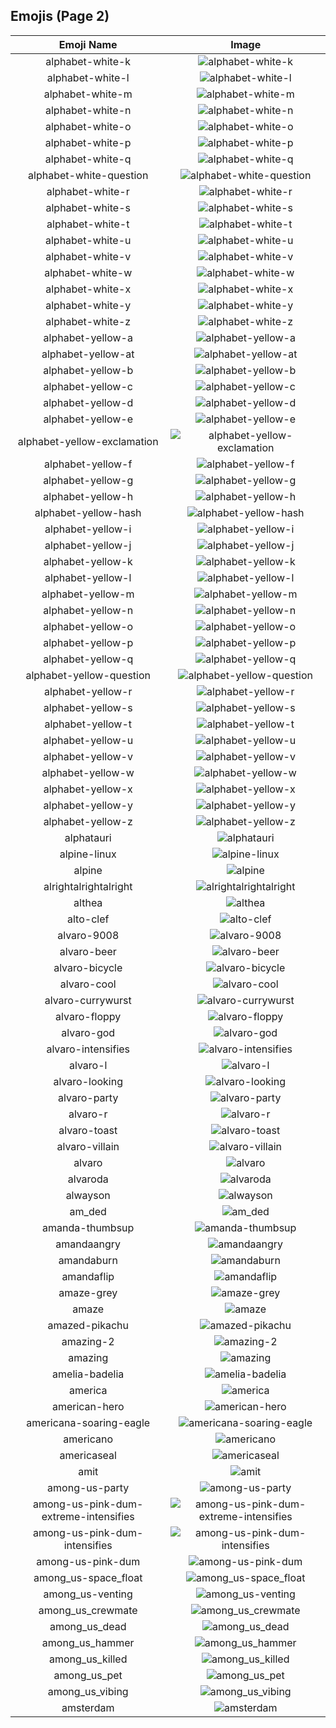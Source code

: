 
  ## Emojis (Page 2)
  |Emoji Name|Image|
  | :-: | :-: |
  |alphabet-white-k| ![alphabet-white-k](/output/alphabet-white-k.png)|
  |alphabet-white-l| ![alphabet-white-l](/output/alphabet-white-l.png)|
  |alphabet-white-m| ![alphabet-white-m](/output/alphabet-white-m.png)|
  |alphabet-white-n| ![alphabet-white-n](/output/alphabet-white-n.png)|
  |alphabet-white-o| ![alphabet-white-o](/output/alphabet-white-o.png)|
  |alphabet-white-p| ![alphabet-white-p](/output/alphabet-white-p.png)|
  |alphabet-white-q| ![alphabet-white-q](/output/alphabet-white-q.png)|
  |alphabet-white-question| ![alphabet-white-question](/output/alphabet-white-question.png)|
  |alphabet-white-r| ![alphabet-white-r](/output/alphabet-white-r.png)|
  |alphabet-white-s| ![alphabet-white-s](/output/alphabet-white-s.png)|
  |alphabet-white-t| ![alphabet-white-t](/output/alphabet-white-t.png)|
  |alphabet-white-u| ![alphabet-white-u](/output/alphabet-white-u.png)|
  |alphabet-white-v| ![alphabet-white-v](/output/alphabet-white-v.png)|
  |alphabet-white-w| ![alphabet-white-w](/output/alphabet-white-w.png)|
  |alphabet-white-x| ![alphabet-white-x](/output/alphabet-white-x.png)|
  |alphabet-white-y| ![alphabet-white-y](/output/alphabet-white-y.png)|
  |alphabet-white-z| ![alphabet-white-z](/output/alphabet-white-z.png)|
  |alphabet-yellow-a| ![alphabet-yellow-a](/output/alphabet-yellow-a.png)|
  |alphabet-yellow-at| ![alphabet-yellow-at](/output/alphabet-yellow-at.png)|
  |alphabet-yellow-b| ![alphabet-yellow-b](/output/alphabet-yellow-b.png)|
  |alphabet-yellow-c| ![alphabet-yellow-c](/output/alphabet-yellow-c.png)|
  |alphabet-yellow-d| ![alphabet-yellow-d](/output/alphabet-yellow-d.png)|
  |alphabet-yellow-e| ![alphabet-yellow-e](/output/alphabet-yellow-e.png)|
  |alphabet-yellow-exclamation| ![alphabet-yellow-exclamation](/output/alphabet-yellow-exclamation.png)|
  |alphabet-yellow-f| ![alphabet-yellow-f](/output/alphabet-yellow-f.png)|
  |alphabet-yellow-g| ![alphabet-yellow-g](/output/alphabet-yellow-g.png)|
  |alphabet-yellow-h| ![alphabet-yellow-h](/output/alphabet-yellow-h.png)|
  |alphabet-yellow-hash| ![alphabet-yellow-hash](/output/alphabet-yellow-hash.png)|
  |alphabet-yellow-i| ![alphabet-yellow-i](/output/alphabet-yellow-i.png)|
  |alphabet-yellow-j| ![alphabet-yellow-j](/output/alphabet-yellow-j.png)|
  |alphabet-yellow-k| ![alphabet-yellow-k](/output/alphabet-yellow-k.png)|
  |alphabet-yellow-l| ![alphabet-yellow-l](/output/alphabet-yellow-l.png)|
  |alphabet-yellow-m| ![alphabet-yellow-m](/output/alphabet-yellow-m.png)|
  |alphabet-yellow-n| ![alphabet-yellow-n](/output/alphabet-yellow-n.png)|
  |alphabet-yellow-o| ![alphabet-yellow-o](/output/alphabet-yellow-o.png)|
  |alphabet-yellow-p| ![alphabet-yellow-p](/output/alphabet-yellow-p.png)|
  |alphabet-yellow-q| ![alphabet-yellow-q](/output/alphabet-yellow-q.png)|
  |alphabet-yellow-question| ![alphabet-yellow-question](/output/alphabet-yellow-question.png)|
  |alphabet-yellow-r| ![alphabet-yellow-r](/output/alphabet-yellow-r.png)|
  |alphabet-yellow-s| ![alphabet-yellow-s](/output/alphabet-yellow-s.png)|
  |alphabet-yellow-t| ![alphabet-yellow-t](/output/alphabet-yellow-t.png)|
  |alphabet-yellow-u| ![alphabet-yellow-u](/output/alphabet-yellow-u.png)|
  |alphabet-yellow-v| ![alphabet-yellow-v](/output/alphabet-yellow-v.png)|
  |alphabet-yellow-w| ![alphabet-yellow-w](/output/alphabet-yellow-w.png)|
  |alphabet-yellow-x| ![alphabet-yellow-x](/output/alphabet-yellow-x.png)|
  |alphabet-yellow-y| ![alphabet-yellow-y](/output/alphabet-yellow-y.png)|
  |alphabet-yellow-z| ![alphabet-yellow-z](/output/alphabet-yellow-z.png)|
  |alphatauri| ![alphatauri](/output/alphatauri.png)|
  |alpine-linux| ![alpine-linux](/output/alpine-linux.png)|
  |alpine| ![alpine](/output/alpine.png)|
  |alrightalrightalright| ![alrightalrightalright](/output/alrightalrightalright.png)|
  |althea| ![althea](/output/althea.png)|
  |alto-clef| ![alto-clef](/output/alto-clef.jpg)|
  |alvaro-9008| ![alvaro-9008](/output/alvaro-9008.jpg)|
  |alvaro-beer| ![alvaro-beer](/output/alvaro-beer.png)|
  |alvaro-bicycle| ![alvaro-bicycle](/output/alvaro-bicycle.png)|
  |alvaro-cool| ![alvaro-cool](/output/alvaro-cool.png)|
  |alvaro-currywurst| ![alvaro-currywurst](/output/alvaro-currywurst.jpg)|
  |alvaro-floppy| ![alvaro-floppy](/output/alvaro-floppy.png)|
  |alvaro-god| ![alvaro-god](/output/alvaro-god.png)|
  |alvaro-intensifies| ![alvaro-intensifies](/output/alvaro-intensifies.gif)|
  |alvaro-l| ![alvaro-l](/output/alvaro-l.png)|
  |alvaro-looking| ![alvaro-looking](/output/alvaro-looking.gif)|
  |alvaro-party| ![alvaro-party](/output/alvaro-party.jpg)|
  |alvaro-r| ![alvaro-r](/output/alvaro-r.png)|
  |alvaro-toast| ![alvaro-toast](/output/alvaro-toast.png)|
  |alvaro-villain| ![alvaro-villain](/output/alvaro-villain.gif)|
  |alvaro| ![alvaro](/output/alvaro.jpg)|
  |alvaroda| ![alvaroda](/output/alvaroda.png)|
  |alwayson| ![alwayson](/output/alwayson.png)|
  |am_ded| ![am_ded](/output/am_ded.png)|
  |amanda-thumbsup| ![amanda-thumbsup](/output/amanda-thumbsup.gif)|
  |amandaangry| ![amandaangry](/output/amandaangry.gif)|
  |amandaburn| ![amandaburn](/output/amandaburn.gif)|
  |amandaflip| ![amandaflip](/output/amandaflip.gif)|
  |amaze-grey| ![amaze-grey](/output/amaze-grey.gif)|
  |amaze| ![amaze](/output/amaze.gif)|
  |amazed-pikachu| ![amazed-pikachu](/output/amazed-pikachu.gif)|
  |amazing-2| ![amazing-2](/output/amazing-2.gif)|
  |amazing| ![amazing](/output/amazing.png)|
  |amelia-badelia| ![amelia-badelia](/output/amelia-badelia.png)|
  |america| ![america](/output/america.png)|
  |american-hero| ![american-hero](/output/american-hero.jpg)|
  |americana-soaring-eagle| ![americana-soaring-eagle](/output/americana-soaring-eagle.jpg)|
  |americano| ![americano](/output/americano.png)|
  |americaseal| ![americaseal](/output/americaseal.png)|
  |amit| ![amit](/output/amit.png)|
  |among-us-party| ![among-us-party](/output/among-us-party.gif)|
  |among-us-pink-dum-extreme-intensifies| ![among-us-pink-dum-extreme-intensifies](/output/among-us-pink-dum-extreme-intensifies.gif)|
  |among-us-pink-dum-intensifies| ![among-us-pink-dum-intensifies](/output/among-us-pink-dum-intensifies.gif)|
  |among-us-pink-dum| ![among-us-pink-dum](/output/among-us-pink-dum.png)|
  |among_us-space_float| ![among_us-space_float](/output/among_us-space_float.gif)|
  |among_us-venting| ![among_us-venting](/output/among_us-venting.gif)|
  |among_us_crewmate| ![among_us_crewmate](/output/among_us_crewmate.png)|
  |among_us_dead| ![among_us_dead](/output/among_us_dead.png)|
  |among_us_hammer| ![among_us_hammer](/output/among_us_hammer.gif)|
  |among_us_killed| ![among_us_killed](/output/among_us_killed.gif)|
  |among_us_pet| ![among_us_pet](/output/among_us_pet.gif)|
  |among_us_vibing| ![among_us_vibing](/output/among_us_vibing.gif)|
  |amsterdam| ![amsterdam](/output/amsterdam.png)|
  